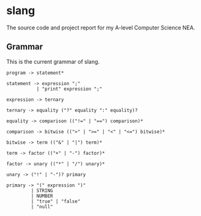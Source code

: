 # slang
The source code and project report for my A-level Computer Science NEA.

## Grammar
This is the current grammar of slang.

```
program -> statement*

statement -> expression ";"
           | "print" expression ";"

expression -> ternary

ternary -> equality ("?" equality ":" equality)?

equality -> comparison (("!=" | "==") comparison)*

comparison -> bitwise ((">" | ">=" | "<" | "<=") bitwise)*

bitwise -> term (("&" | "|") term)*

term -> factor (("+" | "-") factor)*

factor -> unary (("*" | "/") unary)*

unary -> ("!" | "-")? primary

primary -> "(" expression ")"
         | STRING
         | NUMBER
         | "true" | "false"
         | "null"
```